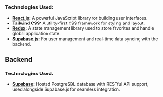 ### Technologies Used:

- **[React.js](https://reactjs.org/):** A powerful JavaScript library for building user interfaces.
- **[Tailwind CSS](https://tailwindcss.com/):** A utility-first CSS framework for styling and layout.
- **[Redux](https://redux.js.org/):** A state management library used to store favorites and handle global application state.
- **[Supabase.js](https://supabase.com/docs/reference/javascript):** For user management and real-time data syncing with the backend.

## Backend

### Technologies Used:

- **[Supabase](https://supabase.com):** Hosted PostgreSQL database with RESTful API support, used alongside Supabase.js for seamless integration.
